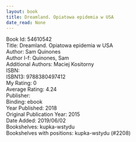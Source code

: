 ```yaml
---
layout: book
title: Dreamland. Opiatowa epidemia w USA
date_read: None
---
```


Book Id: 54610542<br />
Title: Dreamland. Opiatowa epidemia w USA<br />
Author: Sam Quinones<br />
Author l-f: Quinones, Sam<br />
Additional Authors: Maciej Kositorny<br />
ISBN: <br />
ISBN13: 9788380497412<br />
My Rating: 0<br />
Average Rating: 4.24<br />
Publisher: <br />
Binding: ebook<br />
Year Published: 2018<br />
Original Publication Year: 2015<br />
Date Added: 2019/06/02<br />
Bookshelves: kupka-wstydu<br />
Bookshelves with positions: kupka-wstydu (#2208)<br />

